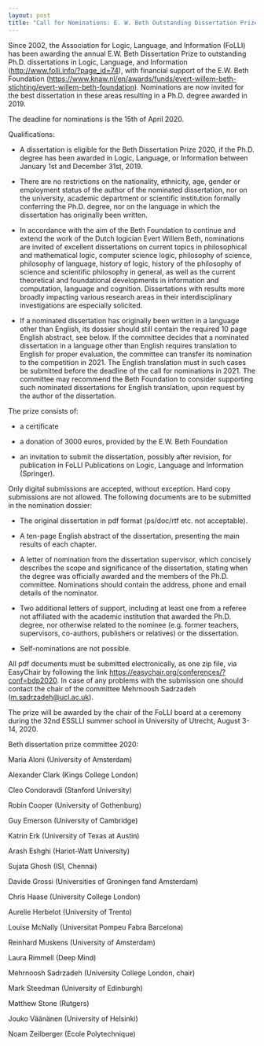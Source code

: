 ```yaml
---
layout: post
title: "Call for Nominations: E. W. Beth Outstanding Dissertation Prize 2020"
---
```

Since 2002, the Association for Logic, Language, and Information (FoLLI) has
been awarding the annual E.W. Beth Dissertation Prize to outstanding Ph.D.
dissertations in Logic, Language, and Information
(<http://www.folli.info/?page_id=74>), with financial support of the E.W. Beth
Foundation
(<https://www.knaw.nl/en/awards/funds/evert-willem-beth-stichting/evert-willem-beth-foundation>).
Nominations are now invited for the best dissertation in these areas resulting
in a Ph.D. degree awarded in 2019.

The deadline for nominations is the 15th of April 2020.

Qualifications:

- A dissertation is eligible for the Beth Dissertation Prize 2020, if the Ph.D.
  degree has been awarded in Logic, Language, or Information between January 1st
  and December 31st, 2019.

- There are no restrictions on the nationality, ethnicity, age, gender or
  employment status of the author of the nominated dissertation, nor on the
  university, academic department or scientific institution formally conferring
  the Ph.D. degree, nor on the language in which the dissertation has originally
  been written.

- In accordance with the aim of the Beth Foundation to continue and extend the
  work of the Dutch logician Evert Willem Beth, nominations are invited of
  excellent dissertations on current topics in philosophical and mathematical
  logic, computer science logic, philosophy of science, philosophy of language,
  history of logic, history of the philosophy of science and scientific
  philosophy in general, as well as the current theoretical and foundational
  developments in information and computation, language and cognition.
  Dissertations with results more broadly impacting various research areas in
  their interdisciplinary investigations are especially solicited.

- If a nominated dissertation has originally been written in a language other than English, its dossier should still contain the required 10 page English abstract, see below. If the committee decides that a nominated dissertation in a language other than English requires translation to English for proper evaluation, the committee can transfer its nomination to the competition in 2021. The English translation must in such cases be submitted before the deadline of the call for nominations in 2021. The committee may recommend the Beth Foundation to consider supporting such nominated dissertations for English translation, upon request by the author of the dissertation.

The prize consists of:

- a certificate

- a donation of 3000 euros, provided by the E.W. Beth Foundation

- an invitation to submit the dissertation, possibly after revision, for
  publication in FoLLI Publications on Logic, Language and Information
  (Springer).

Only digital submissions are accepted, without exception. Hard copy submissions
are not allowed. The following documents are to be submitted in the nomination
dossier:

- The original dissertation in pdf format (ps/doc/rtf etc. not acceptable).

- A ten-page English abstract of the dissertation, presenting the main results
  of each chapter.

- A letter of nomination from the dissertation supervisor, which concisely
  describes the scope and significance of the dissertation, stating when the
  degree was officially awarded and the members of the Ph.D. committee.
  Nominations should contain the address, phone and email details of the
  nominator.

- Two additional letters of support, including at least one from a referee not
  affiliated with the academic institution that awarded the Ph.D. degree, nor
  otherwise related to the nominee (e.g. former teachers, supervisors,
  co-authors, publishers or relatives) or the dissertation.

- Self-nominations are not possible.

All pdf documents must be submitted electronically, as one zip file, via
EasyChair by following the link
<https://easychair.org/conferences/?conf=bdp2020>. In case of any problems with
the submission one should contact the chair of the committee Mehrnoosh Sadrzadeh
(<m.sadrzadeh@ucl.ac.uk>).

The prize will be awarded by the chair of the FoLLI board at a ceremony during
the 32nd ESSLLI summer school in University of Utrecht, August 3-14, 2020.

Beth dissertation prize committee 2020:

Maria Aloni (University of Amsterdam)

Alexander Clark (Kings College London)

Cleo Condoravdi (Stanford University)

Robin Cooper (University of Gothenburg)

Guy Emerson (University of Cambridge)

Katrin Erk (University of Texas at Austin)

Arash Eshghi (Hariot-Watt University)

Sujata Ghosh (ISI, Chennai)

Davide Grossi (Universities of Groningen fand Amsterdam) 

Chris Haase (University College London)

Aurelie Herbelot (University of Trento) 

Louise McNally (Universitat Pompeu Fabra Barcelona)

Reinhard Muskens (University of Amsterdam)

Laura Rimmell (Deep Mind)

Mehrnoosh Sadrzadeh (University College London, chair)

Mark Steedman (University of Edinburgh)

Matthew Stone (Rutgers)

Jouko Väänänen (University of Helsinki)

Noam Zeilberger (Ecole Polytechnique)
